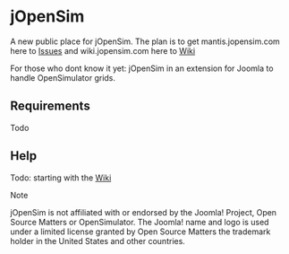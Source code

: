 # jOpenSim

A new public place for jOpenSim. The plan is to get mantis.jopensim.com here to [Issues](https://github.com/FoTo50/jopensim/issues) and wiki.jopensim.com here to [Wiki](https://github.com/FoTo50/jopensim/wiki)

For those who dont know it yet: jOpenSim in an extension for Joomla to handle OpenSimulator grids.

## Requirements
Todo

## Help
Todo: starting with the [Wiki](https://github.com/FoTo50/jopensim/wiki)

> [!NOTE]
> jOpenSim is not affiliated with or endorsed by the Joomla! Project, Open Source Matters or OpenSimulator. The Joomla! name and logo is used under a limited license granted by Open Source Matters the trademark holder in the United States and other countries.
